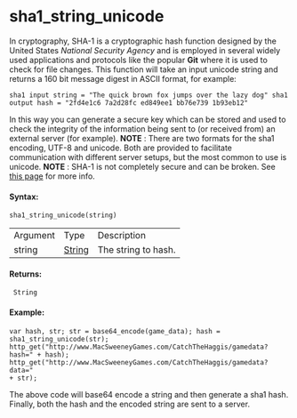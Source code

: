 # sha1_string_unicode

In cryptography, SHA-1 is a cryptographic hash function designed by the
United States *National Security Agency* and is employed in several
widely used applications and protocols like the popular **Git** where it
is used to check for file changes. This function will take an input
unicode string and returns a 160 bit message digest in ASCII format, for
example:

``` gml
sha1 input string = "The quick brown fox jumps over the lazy dog" sha1 output hash = "2fd4e1c6 7a2d28fc ed849ee1 bb76e739 1b93eb12"
```

In this way you can generate a secure key which can be stored and used
to check the integrity of the information being sent to (or received
from) an external server (for example). **NOTE** : There are two formats
for the sha1 encoding, UTF-8 and unicode. Both are provided to
facilitate communication with different server setups, but the most
common to use is unicode. **NOTE** : SHA-1 is not completely secure and
can be broken. See [this page](https://en.wikipedia.org/wiki/SHA-1) for
more info.

#### Syntax:

``` gml
sha1_string_unicode(string)
```

|          |                                                                           |                     |
|----------|---------------------------------------------------------------------------|---------------------|
| Argument | Type                                                                      | Description         |
| string   |  [String](../../../../../GameMaker_Language/GML_Overview/Data_Types)  | The string to hash. |

#### Returns:

``` gml
 String
```

#### Example:

``` gml
var hash, str; str = base64_encode(game_data); hash = sha1_string_unicode(str); http_get("http://www.MacSweeneyGames.com/CatchTheHaggis/gamedata?hash=" + hash); http_get("http://www.MacSweeneyGames.com/CatchTheHaggis/gamedata?data="
+ str);
```

The above code will base64 encode a string and then generate a sha1
hash. Finally, both the hash and the encoded string are sent to a
server.
